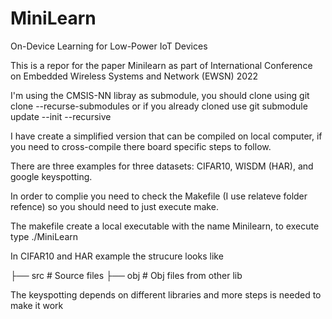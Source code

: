 # MiniLearn
On-Device Learning for Low-Power IoT Devices

This is a repor for the paper Minilearn as part of International Conference on Embedded Wireless Systems and Network (EWSN) 2022

I'm using the CMSIS-NN libray as submodule, you should clone using git clone --recurse-submodules or if you already cloned use git submodule update --init --recursive

I have create a simplified version that can be compiled on local computer, if you need to cross-compile there board specific steps to follow.

There are three examples for three datasets: CIFAR10, WISDM (HAR), and google keyspotting.

In order to complie you need to check the Makefile (I use relateve folder refence) so you should need to just execute make.

The makefile create a local executable with the name Minilearn, to execute type ./MiniLearn 

In CIFAR10 and HAR example the strucure looks like 

├── src                     # Source files 
├── obj                     # Obj files from other lib

The keyspotting depends on different libraries and more steps is needed to make it work
